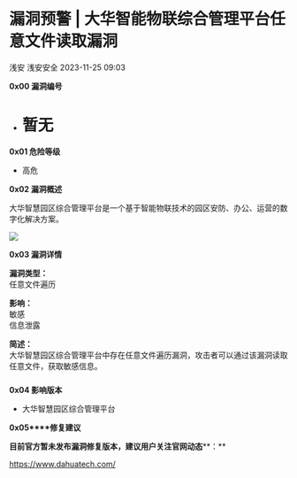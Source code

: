 #  漏洞预警 | 大华智能物联综合管理平台任意文件读取漏洞   
浅安  浅安安全   2023-11-25 09:03  
  
**0x00 漏洞编号**  
- # 暂无  
  
**0x01 危险等级**  
- 高危  
  
**0x02 漏洞概述**  
  
大华智慧园区综合管理平台是一个基于智能物联技术的园区安防、办公、运营的数字化解决方案。  
  
![](https://mmbiz.qpic.cn/sz_mmbiz_png/7stTqD182SUrJBibTRVnu4S9micz4sX1rDkGrdJibIGEibeH3cia7qT5EyStj3F3YbB44tLWiaMbjBnHTIcMtCmXWatg/640?wx_fmt=png&wxfrom=5&wx_lazy=1&wx_co=1 "")  
  
**0x03 漏洞详情**  
  
**漏洞类型：**  
任意文件遍历  
  
**影响：**  
敏感  
信息泄露  
  
**简述：**  
大华智慧园区综合管理平台中存在任意文件遍历漏洞，攻击者可以通过该漏洞读取任意文件，获取敏感信息。  
###   
  
**0x04 影响版本**  
- 大华智慧园区综合管理平台  
  
**0x05****修复建议**  
  
**目前官方暂未发布漏洞修复版本，建议用户关注官网动态****：**  
  
https://www.dahuatech.com/  
  
  
  
